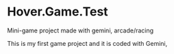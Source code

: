 # Hover.Game.Test
Mini-game project made with gemini, arcade/racing

This is my first game project and it is coded with Gemini, 
